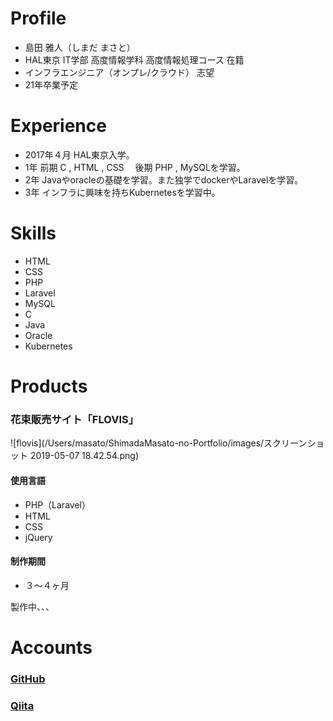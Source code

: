 # **Profile**

- 島田 雅人（しまだ まさと）
- HAL東京 IT学部 高度情報学科 高度情報処理コース 在籍
- インフラエンジニア（オンプレ/クラウド） 志望
- 21年卒業予定



# **Experience**

- 2017年４月 HAL東京入学。
- 1年 前期 C , HTML , CSS 　後期 PHP , MySQLを学習。
- 2年 Javaやoracleの基礎を学習。また独学でdockerやLaravelを学習。
- 3年 インフラに興味を持ちKubernetesを学習中。



# **Skills**

- HTML
- CSS
- PHP
- Laravel
- MySQL
- C
- Java
- Oracle
- Kubernetes



# **Products**

### 花束販売サイト「FLOVIS」

![flovis](/Users/masato/ShimadaMasato-no-Portfolio/images/スクリーンショット 2019-05-07 18.42.54.png)





#### 使用言語

- PHP（Laravel）
- HTML
- CSS
- jQuery



#### 制作期間

- ３〜４ヶ月









製作中、、、





# **Accounts**

### [GitHub](https://github.com/ponsima)

### [Qiita](https://qiita.com/ponchiki)

